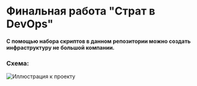 
#  Финальная работа "Страт в DevOps"
#### С помощью набора скриптов в данном репозитории можно создать инфраструктуру не большой компании. 
### Схема:
![Иллюстрация к проекту](https://github.com/filatof/nanocorpinfra/blob/main/images/infra.png)
